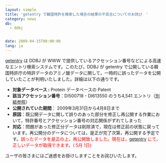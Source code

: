 ```yaml
---
layout: simple
title: 'getentry で韓国特許を検索した場合の結果の不具合についてのお詫び　'
category: news
db:
  - ddbj


date: 2009-04-15T00:00:00
lang: ja
---
```


<html><a href="http://getentry.ddbj.nig.ac.jp/top-j.html">getentry</a> は DDBJ が WWW で提供しているアクセッション番号などによる高速なエントリ検索システムです。このたび，DDBJ が getentry で公開している韓国特許庁の特許データのアミノ酸データに関して，一時的に誤ったデータを公開していたことが判明いたしました。詳細は以下の通りです。

<ul>
    <li><b>対象データベース :</b> Protein データベースの Patent</li>
    <li><b>該当アクセッション番号</b>：DI500718 - DI613550 のうち4,541 エントリ（<a href="{{ site.baseurl }}/assets/files/pdf/koreanpatent090414.pdf">別紙参照</a>）</li>
    <li><b>公開されていた期間</b>： 2009年3月31日から4月8日まで</li>
    <li><b>原因</b>：既公開データに関して誤りのあった部分を修正し再公開する作業において，特許番号とアクセッション番号の対応関係がずれてしまった</li>
    <li><b>対応</b>：問題があった修正分データは削除済で，現在は修正前の状態に戻っています。再公開分のデータについては，是正が完了次第，再公開する予定です。<font color="#ff0000">誤ったデータを是正の上，再公開致しました。現在は，<a href="http://getentry.ddbj.nig.ac.jp/top-j.html">getentry</a> にて，正しいデータが取得できます。( 5月 1日) </font>
    </li>
</ul>

<p>ユーザの皆さまにはご迷惑をお掛けしますことをお詫びいたします。</p>
</html>
